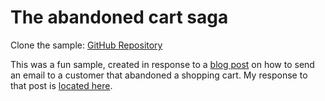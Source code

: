 # The abandoned cart saga

Clone the sample: [GitHub Repository](https://github.com/MassTransit/Sample-ShoppingWeb)

This was a fun sample, created in response to a [blog post][1] on how to send an email to a customer
that abandoned a shopping cart. My response to that post is [located here][2].

[1]: http://joshkodroff.com/blog/2015/08/21/an-elegant-abandoned-cart-email-using-nservicebus/
[2]: http://blog.phatboyg.com/general/2015/09/12/sagas-state-machines-and-abandoned-carts.html
